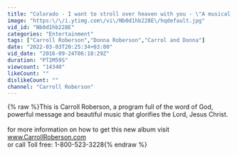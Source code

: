 ```yaml
---
title: "Colorado - I want to stroll over heaven with you - \"A musical Heritage\""
image: "https:\/\/i.ytimg.com\/vi\/Nb0d1hb228E\/hqdefault.jpg"
vid_id: "Nb0d1hb228E"
categories: "Entertainment"
tags: ["Carroll Roberson","Donna Roberson","Carrol and Donna"]
date: "2022-03-03T20:25:34+03:00"
vid_date: "2016-09-24T06:18:29Z"
duration: "PT2M59S"
viewcount: "14340"
likeCount: ""
dislikeCount: ""
channel: "Carroll Roberson"
---
```

{% raw %}This is Carroll Roberson, a program full of the word of God, powerful message and beautiful music that glorifies the Lord, Jesus Christ.<br /><br />for more information on how to get this new album visit www.CarrollRoberson.com<br />or call Toll free: 1-800-523-3228{% endraw %}
